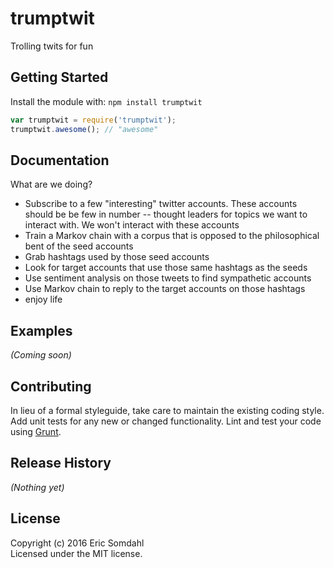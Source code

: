 # trumptwit

Trolling twits for fun

## Getting Started
Install the module with: `npm install trumptwit`

```javascript
var trumptwit = require('trumptwit');
trumptwit.awesome(); // "awesome"
```

## Documentation

What are we doing?

  * Subscribe to a few "interesting" twitter accounts.  These accounts should be be few in number -- thought leaders for topics we want to interact with.  We won't interact with these accounts
  * Train a Markov chain with a corpus that is opposed to the philosophical bent of the seed accounts
  * Grab hashtags used by those seed accounts
  * Look for target accounts that use those same hashtags as the seeds
  * Use sentiment analysis on those tweets to find sympathetic accounts
  * Use Markov chain to reply to the target accounts on those hashtags
  * enjoy life

## Examples
_(Coming soon)_

## Contributing
In lieu of a formal styleguide, take care to maintain the existing coding style. Add unit tests for any new or changed functionality. Lint and test your code using [Grunt](http://gruntjs.com/).

## Release History
_(Nothing yet)_

## License
Copyright (c) 2016 Eric Somdahl  
Licensed under the MIT license.
